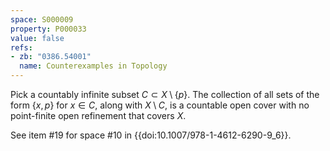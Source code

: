 ```yaml
---
space: S000009
property: P000033
value: false
refs:
- zb: "0386.54001"
  name: Counterexamples in Topology
---
```


Pick a countably infinite subset $C \subset X \setminus \{p\}$. The collection of all sets of the form $\{x,p\}$ for $x \in C$, along with $X \setminus C$, is a countable open cover with no point-finite open refinement that covers $X$.

See item #19 for space #10 in {{doi:10.1007/978-1-4612-6290-9_6}}.
